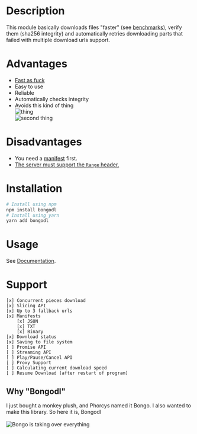 # Description
This module basically downloads files "faster" (see [benchmarks](benchmarks.md)), verify them (sha256 integrity) and automatically retries downloading parts that failed with multiple download urls support.
# Advantages
- [Fast as fuck](benchmarks.md#results)
- Easy to use
- Reliable
- Automatically checks integrity
- Avoids this kind of thing<br> ![thing](https://cdn.discordapp.com/attachments/760911028980023318/831105758707974164/0tqAiCNcJqcpmm6HSEAyriHPf.png)<br>![second thing](https://cdn.discordapp.com/attachments/760911028980023318/831107372012929044/unknown.png)
# Disadvantages
- You need a [manifest](docs/manifest.md) first.
- [The server must support the `Range` header.](docs/server.md)
# Installation
```sh
# Install using npm
npm install bongodl
# Install using yarn
yarn add bongodl
```
# Usage
See [Documentation](docs/index.md).
# Support
    [x] Concurrent pieces download
    [x] Slicing API
    [x] Up to 3 fallback urls
    [x] Manifests
        [x] JSON
        [x] TXT
        [x] Binary
    [x] Download status
    [x] Saving to file system
    [ ] Promise API
    [ ] Streaming API
    [ ] Play/Pause/Cancel API
    [ ] Proxy Support
    [ ] Calculating current download speed
    [ ] Resume Download (after restart of program)
    
## Why "Bongodl"
I just bought a monkey plush, and Phorcys named it Bongo. I also wanted to make this library. So here it is, Bongodl<br><br>
![Bongo is taking over everything](https://cdn.discordapp.com/attachments/829306086800228363/830405155153379358/bongo.gif)
